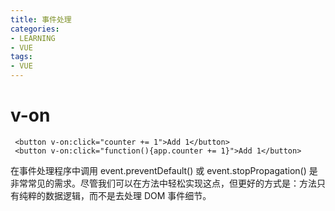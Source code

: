 ```yaml
---
title: 事件处理
categories: 
- LEARNING
- VUE
tags:
- VUE
---
```


# v-on
```
 <button v-on:click="counter += 1">Add 1</button>
 <button v-on:click="function(){app.counter += 1}">Add 1</button>
```



在事件处理程序中调用 event.preventDefault() 或 event.stopPropagation() 是非常常见的需求。尽管我们可以在方法中轻松实现这点，但更好的方式是：方法只有纯粹的数据逻辑，而不是去处理 DOM 事件细节。